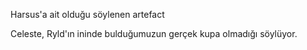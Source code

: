 Harsus'a ait olduğu söylenen artefact  
  
Celeste, Ryld'ın ininde bulduğumuzun gerçek kupa olmadığı söylüyor.